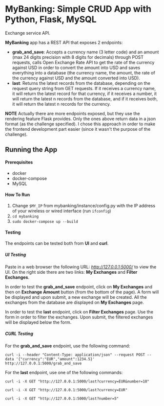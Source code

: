 # MyBanking: Simple CRUD App with Python, Flask, MySQL

Exchange service API.

**MyBanking** app has a REST API that exposes 2 endpoints:
- **grab_and_save**: Accepts a currency name (3 letter code) and an amount (max 24 digits precision with 8 digits for decimals) through POST requests, calls Open Exchange Rate API to get the rate of the currency against USD in order to convert the amount into USD and saves everything into a database (the currency name, the amount, the rate of the currency against USD and the amount converted into USD).
- **last**: Returns the latest records from the database, depending on the request query string from GET requests. If it receives a currency name, it will return the latest record for that currency, if it receives a number, it will return the latest n records from the database, and if it receives both, it will return the latest n records for the currency.

**NOTE**
Actually there are more endpoints exposed, but they use the rendering feature Flask provides. Only the ones above return data in a json format (as the challenge specified). I chose this approach in order to make the frontend development part easier (since it wasn't the purpose of the challenge).

## Running the App

#### Prerequisites
- docker
- docker-compose
- MySQL

#### How To Run
1. Change `$MY_IP` from mybanking/instance/config.py with the IP address of your wireless or wired interface (run `ifconfig`)
2. `cd mybanking`
3. `sudo docker-compose up --build`

#### Testing
The endpoints can be tested both from **UI** and **curl**.
##### **UI Testing**

Paste in a web browser the following URL: *http://127.0.0.1:5000/* to view the UI. On the right side there are two links: **My Exchanges** and **Filter Exchanges**.

In order to test the **grab_and_save** endpoint, click on **My Exchanges** and then on **Exchange Amount** button (from the bottom of the page). A form will be displayed and upon submit, a new exchange will be created. All the exchanges from the database are displayed on **My Exchanges** page.

In order to test the **last** endpoint, click on **Filter Exchanges** page. Use the form in order to filter the exchanges. Upon submit, the filtered exchanges will be displayed below the form.

##### CURL Testing
For the **grab_and_save** endpoint, use the following command:

`curl -i --header "Content-Type: application/json" --request POST --data '{"currency":"EUR","amount":1234.5}' http://127.0.0.1:5000/grab_and_save`

For the **last** endpoint, use one of the following commands:

`curl -i -X GET "http://127.0.0.1:5000/last?currency=EUR&number=10"`

`curl -i -X GET "http://127.0.0.1:5000/last?currency=EUR"`

`curl -i -X GET "http://127.0.0.1:5000/last?number=5"`
